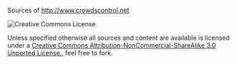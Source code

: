 Sources of <http://www.crowdscontrol.net>

![Creative Commons License](http://i.creativecommons.org/l/by-nc-sa/3.0/88x31.png)

Unless specified otherwise all sources and content are available is licensed under a <a rel="license" href="http://creativecommons.org/licenses/by-nc-sa/3.0/">Creative Commons Attribution-NonCommercial-ShareAlike 3.0 Unported License.</a>, feel free to fork.